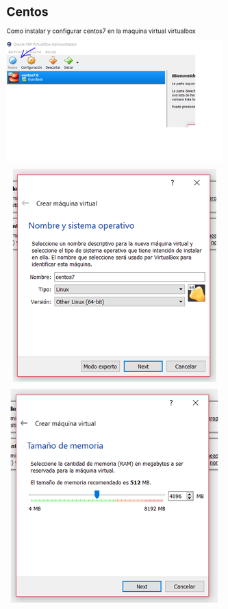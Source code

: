 # Centos
Como instalar y configurar centos7 en la maquina virtual virtualbox
<p align="center">
  <img src="1.1.PNG">
</p>

<p align="center">
  <img src="2.PNG">
</p>
<p align="center">
  <img src="3.PNG">
</p>
